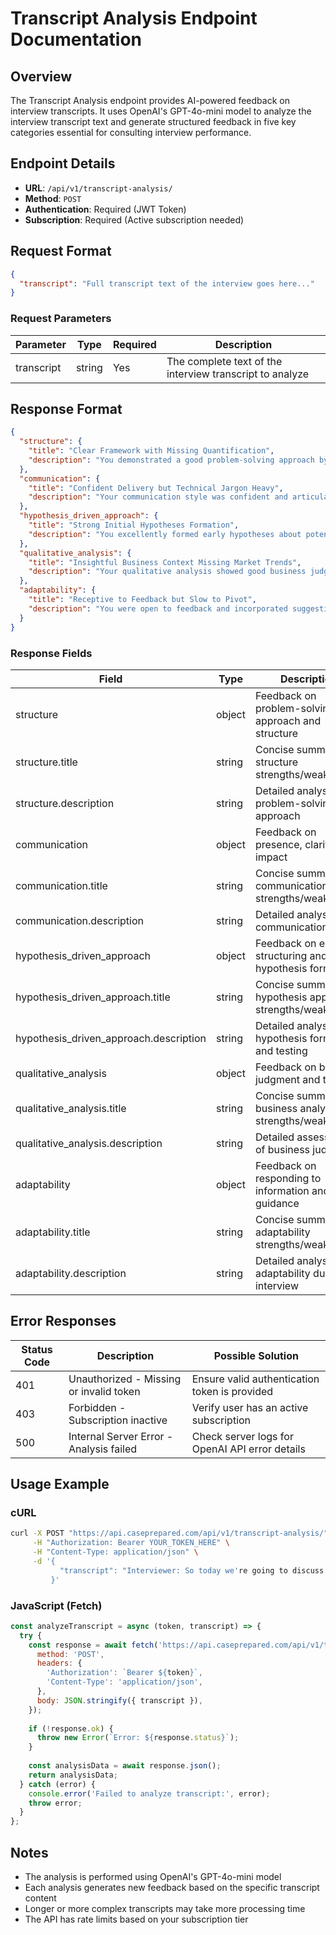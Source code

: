 # Transcript Analysis Endpoint Documentation

## Overview

The Transcript Analysis endpoint provides AI-powered feedback on interview transcripts. It uses OpenAI's GPT-4o-mini model to analyze the interview transcript text and generate structured feedback in five key categories essential for consulting interview performance.

## Endpoint Details

- **URL**: `/api/v1/transcript-analysis/`
- **Method**: `POST`
- **Authentication**: Required (JWT Token)
- **Subscription**: Required (Active subscription needed)

## Request Format

```json
{
  "transcript": "Full transcript text of the interview goes here..."
}
```

### Request Parameters

| Parameter  | Type   | Required | Description                           |
|------------|--------|----------|---------------------------------------|
| transcript | string | Yes      | The complete text of the interview transcript to analyze |

## Response Format

```json
{
  "structure": {
    "title": "Clear Framework with Missing Quantification",
    "description": "You demonstrated a good problem-solving approach by using a structured framework to break down the issue. However, your analysis lacked quantitative elements which would have strengthened your conclusions."
  },
  "communication": {
    "title": "Confident Delivery but Technical Jargon Heavy",
    "description": "Your communication style was confident and articulate. However, you relied too heavily on technical jargon which might confuse clients. Try simplifying complex concepts for better clarity."
  },
  "hypothesis_driven_approach": {
    "title": "Strong Initial Hypotheses Formation",
    "description": "You excellently formed early hypotheses about potential causes and tested them systematically. This demonstrated strong strategic thinking and allowed you to narrow down possibilities efficiently."
  },
  "qualitative_analysis": {
    "title": "Insightful Business Context Missing Market Trends",
    "description": "Your qualitative analysis showed good business judgment in understanding internal factors, but lacked consideration of broader market trends and competitive dynamics that would impact decision-making."
  },
  "adaptability": {
    "title": "Receptive to Feedback but Slow to Pivot",
    "description": "You were open to feedback and incorporated suggestions, but sometimes hesitated to change direction when new information contradicted your initial approach. Faster pivoting would improve your adaptability."
  }
}
```

### Response Fields

| Field                     | Type   | Description                                                            |
|---------------------------|--------|------------------------------------------------------------------------|
| structure                 | object | Feedback on problem-solving approach and structure                     |
| structure.title           | string | Concise summary of structure strengths/weaknesses                      |
| structure.description     | string | Detailed analysis of problem-solving approach                          |
| communication             | object | Feedback on presence, clarity and impact                               |
| communication.title       | string | Concise summary of communication strengths/weaknesses                  |
| communication.description | string | Detailed analysis of communication skills                              |
| hypothesis_driven_approach| object | Feedback on early structuring and hypothesis formation                 |
| hypothesis_driven_approach.title | string | Concise summary of hypothesis approach strengths/weaknesses     |
| hypothesis_driven_approach.description | string | Detailed analysis of hypothesis formation and testing     |
| qualitative_analysis      | object | Feedback on business judgment and thinking                             |
| qualitative_analysis.title | string | Concise summary of business analysis strengths/weaknesses             |
| qualitative_analysis.description | string | Detailed assessment of business judgment                        |
| adaptability              | object | Feedback on responding to information and guidance                     |
| adaptability.title        | string | Concise summary of adaptability strengths/weaknesses                   |
| adaptability.description  | string | Detailed analysis of adaptability during the interview                 |

## Error Responses

| Status Code | Description                                    | Possible Solution                                 |
|-------------|------------------------------------------------|--------------------------------------------------|
| 401         | Unauthorized - Missing or invalid token        | Ensure valid authentication token is provided     |
| 403         | Forbidden - Subscription inactive              | Verify user has an active subscription            |
| 500         | Internal Server Error - Analysis failed        | Check server logs for OpenAI API error details    |

## Usage Example

### cURL

```bash
curl -X POST "https://api.caseprepared.com/api/v1/transcript-analysis/" \
     -H "Authorization: Bearer YOUR_TOKEN_HERE" \
     -H "Content-Type: application/json" \
     -d '{
           "transcript": "Interviewer: So today we're going to discuss a case about a retail company experiencing declining sales...[full transcript]"
         }'
```

### JavaScript (Fetch)

```javascript
const analyzeTranscript = async (token, transcript) => {
  try {
    const response = await fetch('https://api.caseprepared.com/api/v1/transcript-analysis/', {
      method: 'POST',
      headers: {
        'Authorization': `Bearer ${token}`,
        'Content-Type': 'application/json',
      },
      body: JSON.stringify({ transcript }),
    });
    
    if (!response.ok) {
      throw new Error(`Error: ${response.status}`);
    }
    
    const analysisData = await response.json();
    return analysisData;
  } catch (error) {
    console.error('Failed to analyze transcript:', error);
    throw error;
  }
};
```

## Notes

- The analysis is performed using OpenAI's GPT-4o-mini model
- Each analysis generates new feedback based on the specific transcript content
- Longer or more complex transcripts may take more processing time
- The API has rate limits based on your subscription tier 